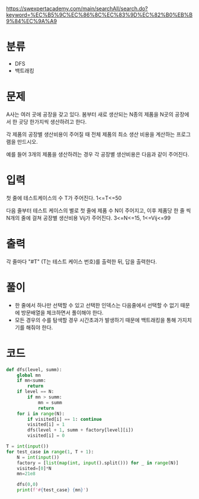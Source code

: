 https://swexpertacademy.com/main/searchAll/search.do?keyword=%EC%B5%9C%EC%86%8C%EC%83%9D%EC%82%B0%EB%B9%84%EC%9A%A9
# 분류

- DFS
- 백트래킹

# 문제

A사는 여러 곳에 공장을 갖고 있다. 봄부터 새로 생산되는 N종의 제품을 N곳의 공장에서 한 곳당 한가지씩 생산하려고 한다.

각 제품의 공장별 생산비용이 주어질 때 전체 제품의 최소 생산 비용을 계산하는 프로그램을 만드시오.

예를 들어 3개의 제품을 생산하려는 경우 각 공장별 생산비용은 다음과 같이 주어진다.

# 입력

첫 줄에 테스트케이스의 수 T가 주어진다. 1<=T<=50

다음 줄부터 테스트 케이스의 별로 첫 줄에 제품 수 N이 주어지고, 이후 제품당 한 줄 씩 N개의 줄에 걸쳐 공장별 생산비용 Vij가 주어진다. 3<=N<=15,   1<=Vij<=99

# 출력

각 줄마다 "#T" (T는 테스트 케이스 번호)를 출력한 뒤, 답을 출력한다.

# 풀이

- 한 줄에서 하나만 선택할 수 있고 선택한 인덱스는 다음줄에서 선택할 수 없기 때문에 방문배열을 체크하면서 풀이해야 한다.
- 모든 경우의 수를 탐색할 경우 시간초과가 발생하기 때문에 백트래킹을 통해 가지치기를 해줘야 한다.

# 코드

```python
def dfs(level, summ):
    global mn
    if mn<summ:
        return
    if level == N:
        if mn > summ:
            mn = summ
            return
    for i in range(N):
        if visited[i] == 1: continue
        visited[i] = 1
        dfs(level + 1, summ + factory[level][i])
        visited[i] = 0

T = int(input())
for test_case in range(1, T + 1):
    N = int(input())
    factory = [list(map(int, input().split())) for _ in range(N)]
    visited=[0]*N
    mn=21e8

    dfs(0,0)
    print(f'#{test_case} {mn}')
```
